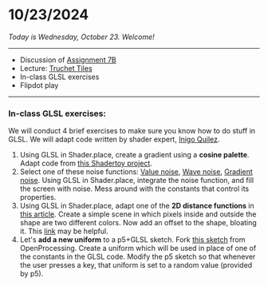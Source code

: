 # 10/23/2024

*Today is Wednesday, October 23. Welcome!*

---

* Discussion of [Assignment 7B](https://github.com/golanlevin/60-212/blob/main/2024/assignments/assignment_7b.md)
* Lecture: [Truchet Tiles](https://github.com/golanlevin/60-212/tree/main/lectures/truchet#readme)
* In-class GLSL exercises
* Flipdot play

--- 

### In-class GLSL exercises: 

We will conduct 4 brief exercises to make sure you know how to do stuff in GLSL. We will adapt code written by shader expert, [Inigo Quilez](https://iquilezles.org/). 

1. Using GLSL in Shader.place, create a gradient using a **cosine palette**. Adapt code from [this Shadertoy project](https://www.shadertoy.com/view/ll2GD3). 
2. Select one of these noise functions: [Value noise](https://www.shadertoy.com/view/lsf3WH), [Wave noise](https://www.shadertoy.com/view/tldSRj), [Gradient noise](https://www.shadertoy.com/view/XdXGW8). Using GLSL in Shader.place, integrate the noise function, and fill the screen with noise. Mess around with the constants that control its properties.
3. Using GLSL in Shader.place, adapt one of the **2D distance functions** in [this article](https://iquilezles.org/articles/distfunctions2d/). Create a simple scene in which pixels inside and outside the shape are two different colors. Now add an offset to the shape, bloating it. This [link](https://github.com/aferriss/p5jsShaderExamples?tab=readme-ov-file#shapes) may be helpful.
4. Let's **add a new uniform** to a p5+GLSL sketch. Fork [this sketch](https://openprocessing.org/sketch/2405238) from OpenProcessing. Create a uniform which will be used in place of one of the constants in the GLSL code. Modify the p5 sketch so that whenever the user presses a key, that uniform is set to a random value (provided by p5). 